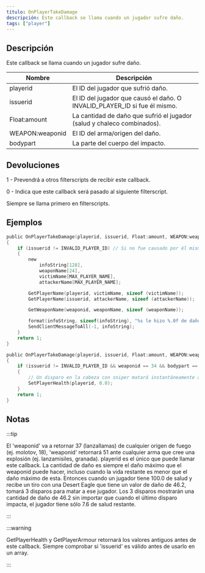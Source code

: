 ```yaml
---
título: OnPlayerTakeDamage
descripción: Este callback se llama cuando un jugador sufre daño.
tags: ["player"]
---
```


## Descripción

Este callback se llama cuando un jugador sufre daño.

| Nombre          | Descripción                                                                                                             |
|-----------------|-------------------------------------------------------------------------------------------------------------------------|
| playerid        | El ID del jugador que sufrió daño.                                                                                      |
| issuerid        | El ID del jugador que causó el daño. O INVALID_PLAYER_ID si fue él mismo.                                               |
| Float:amount    | La cantidad de daño que sufrió el jugador (salud y chaleco combinados).                                                 |
| WEAPON:weaponid | El ID del arma/origen del daño.                                                                                         |
| bodypart        | La parte del cuerpo del impacto. |

## Devoluciones

1 - Prevendrá a otros filterscripts de recibir este callback.

0 - Indica que este callback será pasado al siguiente filterscript.

Siempre se llama primero en filterscripts.

## Ejemplos

```c
public OnPlayerTakeDamage(playerid, issuerid, Float:amount, WEAPON:weaponid, bodypart)
{
    if (issuerid != INVALID_PLAYER_ID) // Si no fue causado por él mismo
    {
        new
            infoString[128],
            weaponName[24],
            victimName[MAX_PLAYER_NAME],
            attackerName[MAX_PLAYER_NAME];

        GetPlayerName(playerid, victimName, sizeof (victimName));
        GetPlayerName(issuerid, attackerName, sizeof (attackerName));

        GetWeaponName(weaponid, weaponName, sizeof (weaponName));

        format(infoString, sizeof(infoString), "%s le hizo %.0f de daño a %s, arma: %s, parte del cuerpo: %d", attackerName, amount, victimName, weaponName, bodypart);
        SendClientMessageToAll(-1, infoString);
    }
    return 1;
}

public OnPlayerTakeDamage(playerid, issuerid, Float:amount, WEAPON:weaponid, bodypart)
{
    if (issuerid != INVALID_PLAYER_ID && weaponid == 34 && bodypart == 9)
    {
        // Un disparo en la cabeza con sniper matará instantáneamente al jugador
        SetPlayerHealth(playerid, 0.0);
    }
    return 1;
}
```

## Notas

:::tip

El 'weaponid' va a retornar 37 (lanzallamas) de cualquier origen de fuego (ej. molotov, 18), 'weaponid' retornará 51 ante cualquier arma que cree una explosión (ej. lanzamisiles, granada). playerid es el único que puede llamar este callback. La cantidad de daño es siempre el daño máximo que el weaponid puede hacer, incluso cuando la vida restante es menor que el daño máximo de esta. Entonces cuando un jugador tiene 100.0 de salud y recibe un tiro con una Desert Eagle que tiene un valor de daño de 46.2, tomará 3 disparos para matar a ese jugador. Los 3 disparos mostrarán una cantidad de daño de 46.2 sin importar que cuando el último disparo impacta, el jugador tiene sólo 7.6 de salud restante. 

:::

:::warning

GetPlayerHealth y GetPlayerArmour retornará los valores antiguos antes de este callback. Siempre comprobar si 'issuerid' es válido antes de usarlo en un array.

:::
